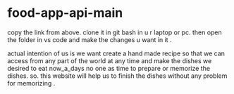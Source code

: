 # food-app-api-main
copy the link from above. clone it in git bash in u r laptop or pc.
then open the folder in vs code and make the changes u want in it .


actual intention of us is 
we want create a hand made recipe so that we can access from any part of the world at any time and make the dishes we desired to eat
now_a_days no one as time to prepare or memorize the dishes. so. this website will help us to finish the dishes without any problem for memorizing . 
